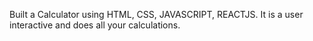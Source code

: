 Built a Calculator using HTML, CSS, JAVASCRIPT, REACTJS. It is a user interactive and does all your calculations.
